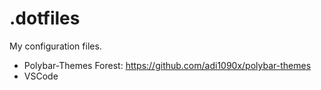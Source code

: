 # .dotfiles

My configuration files.

- Polybar-Themes Forest: https://github.com/adi1090x/polybar-themes
- VSCode

